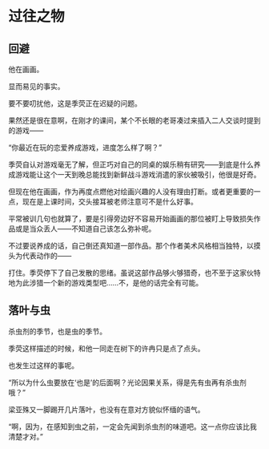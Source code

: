 # 过往之物

## 回避

他在画画。

显而易见的事实。

要不要叨扰他，这是季荧正在迟疑的问题。

果然还是很在意啊，在刚才的课间，某个不长眼的老哥凑过来插入二人交谈时提到的游戏——

“你最近在玩的恋爱养成游戏，进度怎么样了啊？”

季荧自认对游戏毫无了解，但正巧对自己的同桌的娱乐稍有研究——到底是什么养成游戏能让这个一天到晚总能找到新鲜战斗游戏消遣的家伙被吸引，他很是好奇。

但现在他在画画，作为再度点燃他对绘画兴趣的人没有理由打断。或者更重要的一点，现在是上课时间，交头接耳被老师注意可不是什么好事。

平常被训几句也就算了，要是引得旁边好不容易开始画画的那位被盯上导致损失作品或是当众丢人——不知道自己该怎么弥补呢。

不过要说养成的话，自己倒还真知道一部作品。那个作者美术风格相当独特，以摸头为代表动作的——

打住。季荧停下了自己发散的思绪。虽说这部作品够火够猎奇，也不至于这家伙特地为此涉猎一个新的游戏类型吧……不，是他的话完全有可能。

## 落叶与虫

杀虫剂的季节，也是虫的季节。

季荧这样描述的时候，和他一同走在树下的许冉只是点了点头。

也发生过这样的事呢。

“所以为什么虫要放在‘也是’的后面啊？光论因果关系，得是先有虫再有杀虫剂哦？”

梁亚殊又一脚踢开几片落叶，也没有在意对方貌似怀缅的语气。

“啊，因为，在感知到虫之前，一定会先闻到杀虫剂的味道吧。这一点你应该比我清楚才对。”
